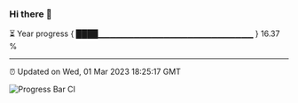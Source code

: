 ### Hi there 👋

⏳ Year progress { ████▁▁▁▁▁▁▁▁▁▁▁▁▁▁▁▁▁▁▁▁▁▁▁▁▁▁ } 16.37 %

---

⏰ Updated on Wed, 01 Mar 2023 18:25:17 GMT

![Progress Bar CI](https://github.com/ZhaoGui/ZhaoGui/workflows/Progress%20Bar%20CI/badge.svg)
